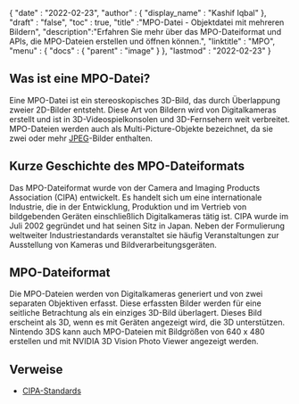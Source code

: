 {
  "date" : "2022-02-23",
  "author" : {
    "display_name" : "Kashif Iqbal"
},
  "draft" : "false",
  "toc" : true,
  "title" :"MPO-Datei - Objektdatei mit mehreren Bildern",
  "description":"Erfahren Sie mehr über das MPO-Dateiformat und APIs, die MPO-Dateien erstellen und öffnen können.",
  "linktitle" : "MPO",
  "menu" : {
    "docs" : {
      "parent" : "image"
}
},
  "lastmod" : "2022-02-23"
}

## Was ist eine MPO-Datei?

Eine MPO-Datei ist ein stereoskopisches 3D-Bild, das durch Überlappung zweier 2D-Bilder entsteht. Diese Art von Bildern wird von Digitalkameras erstellt und ist in 3D-Videospielkonsolen und 3D-Fernsehern weit verbreitet. MPO-Dateien werden auch als Multi-Picture-Objekte bezeichnet, da sie zwei oder mehr [JPEG](/de/image/jpeg/)-Bilder enthalten.

## Kurze Geschichte des MPO-Dateiformats

Das MPO-Dateiformat wurde von der Camera and Imaging Products Association (CIPA) entwickelt. Es handelt sich um eine internationale Industrie, die in der Entwicklung, Produktion und im Vertrieb von bildgebenden Geräten einschließlich Digitalkameras tätig ist. CIPA wurde im Juli 2002 gegründet und hat seinen Sitz in Japan. Neben der Formulierung weltweiter Industriestandards veranstaltet sie häufig Veranstaltungen zur Ausstellung von Kameras und Bildverarbeitungsgeräten.

## MPO-Dateiformat

Die MPO-Dateien werden von Digitalkameras generiert und von zwei separaten Objektiven erfasst. Diese erfassten Bilder werden für eine seitliche Betrachtung als ein einziges 3D-Bild überlagert. Dieses Bild erscheint als 3D, wenn es mit Geräten angezeigt wird, die 3D unterstützen. Nintendo 3DS kann auch MPO-Dateien mit Bildgrößen von 640 x 480 erstellen und mit NVIDIA 3D Vision Photo Viewer angezeigt werden.

## Verweise ##

* [CIPA-Standards](https://www.cipa.jp/e/std/std-sec.html)

